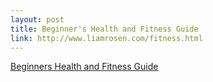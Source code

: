 ```yaml
--- 
layout: post
title: Beginner's Health and Fitness Guide
link: http://www.liamrosen.com/fitness.html
---
```

<a href="http://www.liamrosen.com/fitness.html">Beginners Health
and Fitness Guide</a>
